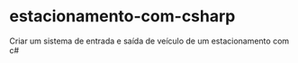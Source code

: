 # estacionamento-com-csharp
Criar um sistema de entrada e saída de veículo de um estacionamento com c#
